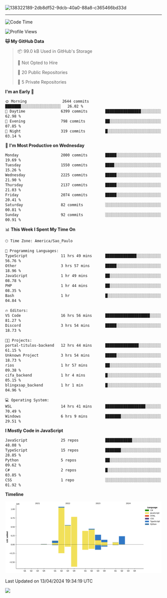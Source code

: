 
![138322189-2db8df52-9dcb-40a0-88a8-c365466bd33d](https://user-images.githubusercontent.com/89656623/214648213-d698ffe7-0c15-4728-8ac0-3e241011cc78.gif)

---

<!--START_SECTION:waka-->
![Code Time](http://img.shields.io/badge/Code%20Time-22%20hrs%2027%20mins-blue)

![Profile Views](http://img.shields.io/badge/Profile%20Views-11-blue)

**🐱 My GitHub Data** 

> 📦 99.0 kB Used in GitHub's Storage 
 > 
> 🚫 Not Opted to Hire
 > 
> 📜 20 Public Repositories 
 > 
> 🔑 5 Private Repositories 
 > 
**I'm an Early 🐤** 

```text
🌞 Morning                2644 commits        ███████░░░░░░░░░░░░░░░░░░   26.02 % 
🌆 Daytime                6399 commits        ████████████████░░░░░░░░░   62.98 % 
🌃 Evening                798 commits         ██░░░░░░░░░░░░░░░░░░░░░░░   07.85 % 
🌙 Night                  319 commits         █░░░░░░░░░░░░░░░░░░░░░░░░   03.14 % 
```
📅 **I'm Most Productive on Wednesday** 

```text
Monday                   2000 commits        █████░░░░░░░░░░░░░░░░░░░░   19.69 % 
Tuesday                  1550 commits        ████░░░░░░░░░░░░░░░░░░░░░   15.26 % 
Wednesday                2225 commits        █████░░░░░░░░░░░░░░░░░░░░   21.90 % 
Thursday                 2137 commits        █████░░░░░░░░░░░░░░░░░░░░   21.03 % 
Friday                   2074 commits        █████░░░░░░░░░░░░░░░░░░░░   20.41 % 
Saturday                 82 commits          ░░░░░░░░░░░░░░░░░░░░░░░░░   00.81 % 
Sunday                   92 commits          ░░░░░░░░░░░░░░░░░░░░░░░░░   00.91 % 
```


📊 **This Week I Spent My Time On** 

```text
🕑︎ Time Zone: America/Sao_Paulo

💬 Programming Languages: 
TypeScript               11 hrs 49 mins      ██████████████░░░░░░░░░░░   56.76 % 
Other                    3 hrs 57 mins       █████░░░░░░░░░░░░░░░░░░░░   18.96 % 
JavaScript               1 hr 49 mins        ██░░░░░░░░░░░░░░░░░░░░░░░   08.78 % 
PHP                      1 hr 44 mins        ██░░░░░░░░░░░░░░░░░░░░░░░   08.35 % 
Bash                     1 hr                █░░░░░░░░░░░░░░░░░░░░░░░░   04.84 % 

🔥 Editors: 
VS Code                  16 hrs 56 mins      ████████████████████░░░░░   81.27 % 
Discord                  3 hrs 54 mins       █████░░░░░░░░░░░░░░░░░░░░   18.73 % 

🐱‍💻 Projects: 
portal-titulos-backend   12 hrs 44 mins      ███████████████░░░░░░░░░░   61.15 % 
Unknown Project          3 hrs 54 mins       █████░░░░░░░░░░░░░░░░░░░░   18.73 % 
rios                     1 hr 57 mins        ██░░░░░░░░░░░░░░░░░░░░░░░   09.38 % 
cifa_backend             1 hr 4 mins         █░░░░░░░░░░░░░░░░░░░░░░░░   05.15 % 
blingxsap_backend        1 hr 1 min          █░░░░░░░░░░░░░░░░░░░░░░░░   04.96 % 

💻 Operating System: 
WSL                      14 hrs 41 mins      ██████████████████░░░░░░░   70.49 % 
Windows                  6 hrs 9 mins        ███████░░░░░░░░░░░░░░░░░░   29.51 % 
```

**I Mostly Code in JavaScript** 

```text
JavaScript               25 repos            ████████████░░░░░░░░░░░░░   48.08 % 
TypeScript               15 repos            ███████░░░░░░░░░░░░░░░░░░   28.85 % 
Python                   5 repos             ██░░░░░░░░░░░░░░░░░░░░░░░   09.62 % 
C#                       2 repos             █░░░░░░░░░░░░░░░░░░░░░░░░   03.85 % 
CSS                      1 repo              ░░░░░░░░░░░░░░░░░░░░░░░░░   01.92 % 
```



**Timeline**

![Lines of Code chart](https://raw.githubusercontent.com/NatanB4/NatanB4/main/assets/bar_graph.png)


 Last Updated on 13/04/2024 19:34:19 UTC
<!--END_SECTION:waka-->
    
  <a href="mailto:natanbarbosa027@gmail.com"><img src="https://img.shields.io/badge/Gmail-D14836?style=for-the-badge&logo=gmail&logoColor=white" target="_blank"></a>

